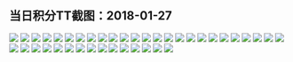 ## 当日积分TT截图：2018-01-27
![](../../data/2018-01/2018-01-27/001_1.2/95050910934221066.jpg)
![](../../data/2018-01/2018-01-27/001_1.2/318716756647336650.jpg)
![](../../data/2018-01/2018-01-27/001_1.2/707605424084070301.jpg)
![](../../data/2018-01/2018-01-27/001_1.2/326999453602706683.jpg)
![](../../data/2018-01/2018-01-27/001_1.2/573960233181300366.jpg)
![](../../data/2018-01/2018-01-27/001_1.2/366507427236856750.jpg)
![](../../data/2018-01/2018-01-27/001_1.2/662304968605835229.jpg)
![](../../data/2018-01/2018-01-27/001_1.2/41990092958643585.jpg)
![](../../data/2018-01/2018-01-27/002_2.2/96026753597631869.jpg)
![](../../data/2018-01/2018-01-27/002_2.2/742636316884032569.jpg)
![](../../data/2018-01/2018-01-27/002_2.2/193292840973951431.jpg)
![](../../data/2018-01/2018-01-27/002_2.2/493185088569933581.jpg)
![](../../data/2018-01/2018-01-27/002_2.2/645059194886911923.jpg)
![](../../data/2018-01/2018-01-27/002_2.2/743777131408728999.jpg)
![](../../data/2018-01/2018-01-27/002_2.2/207348743372310846.jpg)
![](../../data/2018-01/2018-01-27/002_2.2/442910981786037969.jpg)
![](../../data/2018-01/2018-01-27/002_2.2/108449254787956093.jpg)
![](../../data/2018-01/2018-01-27/002_2.2/191803817049854113.jpg)
![](../../data/2018-01/2018-01-27/002_2.2/393474789079855750.jpg)
![](../../data/2018-01/2018-01-27/004_1.6/648868036293587153.jpg)
![](../../data/2018-01/2018-01-27/004_1.6/378139885386827026.jpg)
![](../../data/2018-01/2018-01-27/004_1.6/533551563886893617.jpg)
![](../../data/2018-01/2018-01-27/004_1.6/473530475777184885.jpg)
![](../../data/2018-01/2018-01-27/004_1.6/50266887008945954.jpg)
![](../../data/2018-01/2018-01-27/004_1.6/591383903617967364.jpg)
![](../../data/2018-01/2018-01-27/004_1.6/708602325706051928.jpg)
![](../../data/2018-01/2018-01-27/004_1.6/758088153711080955.jpg)
![](../../data/2018-01/2018-01-27/004_1.6/535398721402706978.jpg)
![](../../data/2018-01/2018-01-27/004_1.6/319035836637599419.jpg)
![](../../data/2018-01/2018-01-27/003_1.0/14775999379340376.jpg)
![](../../data/2018-01/2018-01-27/003_1.0/486021154960315027.jpg)
![](../../data/2018-01/2018-01-27/003_1.0/723044943364533975.jpg)
![](../../data/2018-01/2018-01-27/003_1.0/447892694978369524.jpg)
![](../../data/2018-01/2018-01-27/003_1.0/28845419531462998.jpg)
![](../../data/2018-01/2018-01-27/003_1.0/541851647458428126.jpg)
![](../../data/2018-01/2018-01-27/003_1.0/86614343424849192.jpg)
![](../../data/2018-01/2018-01-27/003_1.0/666725355909348604.jpg)
![](../../data/2018-01/2018-01-27/003_1.0/717221932976740807.jpg)
![](../../data/2018-01/2018-01-27/003_1.0/213383049060952633.jpg)
![](../../data/2018-01/2018-01-27/003_1.0/906690878520178613.jpg)
